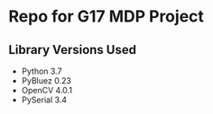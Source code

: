 # Repo for G17 MDP Project

## Library Versions Used
* Python 3.7
* PyBluez 0.23
* OpenCV 4.0.1
* PySerial 3.4